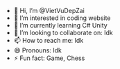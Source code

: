 - 👋 Hi, I’m @VietVuDepZai
- 👀 I’m interested in coding website
- 🌱 I’m currently learning C# Unity
- 💞️ I’m looking to collaborate on: Idk
- 📫 How to reach me: Idk
- 😄 Pronouns: Idk
- ⚡ Fun fact: Game, Chess

<!---
VietVuDepZai/VietVuDepZai is a ✨ special ✨ repository because its `README.md` (this file) appears on your GitHub profile.
You can click the Preview link to take a look at your changes.
--->
